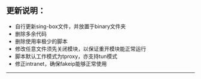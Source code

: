 ## 更新说明：

- 自行更新sing-box文件，并放置于binary文件夹
- 删除多余代码
- 删除使用率极少的脚本
- 修改任意文件须先关闭模块，以保证重开模块能正常运行
- 脚本默认工作模式为tproxy，亦支持tun模式
- 修正intranet，确保fakeip能够正常使用

- -------------------
